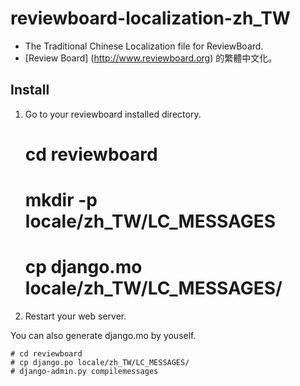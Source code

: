 reviewboard-localization-zh_TW
=======================

* The Traditional Chinese Localization file for ReviewBoard.
* [Review Board] (http://www.reviewboard.org) 的繁體中文化。

Install
-----------------------
1. Go to your reviewboard installed directory.

	# cd reviewboard
	# mkdir -p locale/zh_TW/LC_MESSAGES
	# cp django.mo locale/zh_TW/LC_MESSAGES/

2. Restart your web server.

You can also generate django.mo by youself.

    # cd reviewboard
    # cp django.po locale/zh_TW/LC_MESSAGES/
    # django-admin.py compilemessages

